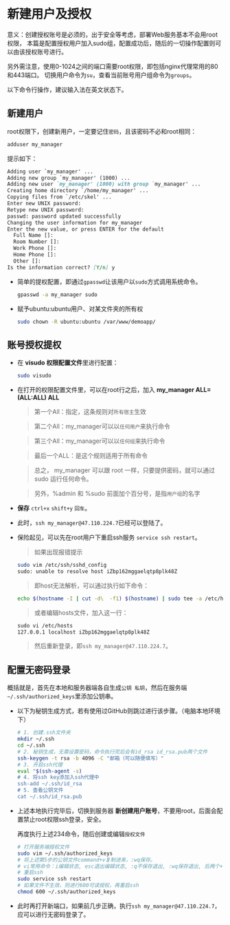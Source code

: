 # 新建用户及授权

意义：创建授权账号是必须的，出于安全等考虑，部署Web服务基本不会用root权限，
本篇是配置授权用户加入sudo组，配置成功后，随后的一切操作配置则可以由该授权账号进行。

另外需注意，使用0-1024之间的端口需要root权限，即包括nginx代理常用的80和443端口。
切换用户命令为`su`，查看当前账号用户组命令为`groups`。

以下命令行操作，建议输入法在英文状态下。

## 新建用户

root权限下，创建新用户，一定要记住`密码`，且该密码不必和root相同：

```sh
adduser my_manager
```

提示如下：

```md
Adding user `my_manager' ...
Adding new group `my_manager' (1000) ...
Adding new user `my_manager' (1000) with group `my_manager' ...
Creating home directory `/home/my_manager' ...
Copying files from `/etc/skel' ...
Enter new UNIX password: 
Retype new UNIX password: 
passwd: password updated successfully
Changing the user information for my_manager
Enter the new value, or press ENTER for the default
  Full Name []:
  Room Number []:
  Work Phone []:
  Home Phone []:
  Other []:
Is the information correct? [Y/n] y
```

- 简单的提权配置，即通过`gpasswd`让该用户以`sudo`方式调用系统命令。

    ```sh
    gpasswd -a my_manager sudo
    ```

- 赋予ubuntu:ubuntu用户、对某文件夹的所有权

    ```sh
    sudo chown -R ubuntu:ubuntu /var/www/demoapp/
    ```

## 账号授权提权

- 在 **visudo 权限配置文件**里进行配置：

  ``` sh
  sudo visudo
  ```

- 在打开的权限配置文件里，可以在root行之后，加入 **my_manager ALL=(ALL:ALL) ALL**
  > 第一个All：指定，这条规则对`所有宿主`生效

  > 第二个All：my_manager可以以`任何用户`来执行命令

  > 第三个All：my_manager可以以`任何组`来执行命令

  > 最后一个ALL：是这个规则适用于所有命令

  > 总之， my_manager 可以跟 root 一样，只要提供密码，就可以通过 sudo 运行任何命令。

  > 另外，%admin 和 %sudo 前面加个百分号，是指`用户组`的名字

- **保存** `ctrl+x` `shift+y` `回车`。

- 此时，`ssh my_manager@47.110.224.7`已经可以登陆了。

- 保险起见，可以先在root用户下重启ssh服务 `service ssh restart`。

  > 如果出现报错提示

  ```sh
  sudo vim /etc/ssh/sshd_config
  sudo: unable to resolve host iZbp162mggaelqtp8plk48Z
  ```

  > 即host无法解析，可以通过执行如下命令：

  ```sh
  echo $(hostname -I | cut -d\  -f1) $(hostname) | sudo tee -a /etc/hosts
  ```

  > 或者编辑hosts文件，加入这一行：

  ```md
  sudo vi /etc/hosts
  127.0.0.1 localhost iZbp162mggaelqtp8plk48Z
  ```

  > 然后重新登录，即`ssh my_manager@47.110.224.7`。

## 配置无密码登录

概括就是，首先在本地和服务器端各自生成`公钥 私钥`，然后在服务端`~/.ssh/authorized_keys`里添加公钥串。

- 以下为秘钥生成方式，若有使用过GitHub则跳过进行该步骤。（电脑本地环境下）

  ```sh
  # 1. 创建.ssh文件夹
  mkdir ~/.ssh
  cd ~/.ssh
  # 2. 秘钥生成，无需设置密码，命令执行完后会有id_rsa id_rsa.pub两个文件
  ssh-keygen -t rsa -b 4096 -C "邮箱（可以随便填写）"
  # 3. 开启ssh代理
  eval "$(ssh-agent -s)
  # 4. 将ssh key添加入ssh代理中
  ssh-add ~/.ssh/id_rsa
  # 5. 查看公钥文件
  cat ~/.ssh/id_rsa.pub
  ```

- 上述本地执行完毕后，切换到服务器 **新创建用户账号**，不要用root，后面会配置禁止root权限ssh登录，安全。
  
  再度执行上述234命令，随后创建或编辑`授权文件`

  ```sh
  # 打开服务端授权文件
  sudo vim ~/.ssh/authorized_keys
  # 将上述第5步的公钥文件command+v复制进来，:wq保存。
  # vi常用命令：i编辑状态, esc退出编辑状态, :q不保存退出, :wq保存退出, 后两个+!表示强制退出，如”:wq!“
  # 重启ssh
  sudo service ssh restart
  # 如果文件不生效，则进行600可读授权，再重启ssh
  chmod 600 ~/.ssh/authorized_keys

  ```

- 此时再打开新端口，如果前几步正确，执行`ssh my_manager@47.110.224.7`，应可以进行无密码登录了。
